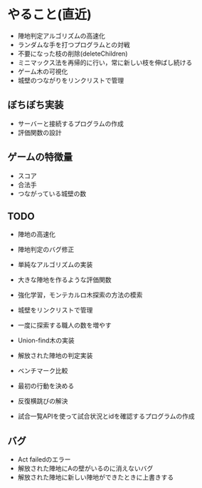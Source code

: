 # やること(直近)

* 陣地判定アルゴリズムの高速化
* ランダムな手を打つプログラムとの対戦
* 不要になった枝の削除(deleteChildren)
* ミニマックス法を再帰的に行い，常に新しい枝を伸ばし続ける
* ゲーム木の可視化
* 城壁のつながりをリンクリストで管理

## ぼちぼち実装

* サーバーと接続するプログラムの作成
* 評価関数の設計

## ゲームの特徴量

* スコア
* 合法手
* つながっている城壁の数

## TODO

* 陣地の高速化
* 陣地判定のバグ修正
* 単純なアルゴリズムの実装
* 大きな陣地を作るような評価関数
* 強化学習，モンテカルロ木探索の方法の模索
* 城壁をリンクリストで管理
* 一度に探索する職人の数を増やす

* Union-find木の実装
* 解放された陣地の判定実装
* ベンチマーク比較
* 最初の行動を決める
* 反復横跳びの解決
* 試合一覧APIを使って試合状況とidを確認するプログラムの作成

## バグ

* Act failedのエラー
* 解放された陣地にAの壁がいるのに消えないバグ
* 解放された陣地に新しい陣地ができたときに上書きする
